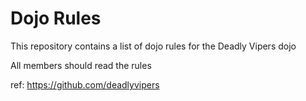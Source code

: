 Dojo Rules
==========

This repository contains a list of dojo rules for the Deadly Vipers dojo

All members should read the rules

ref: https://github.com/deadlyvipers
